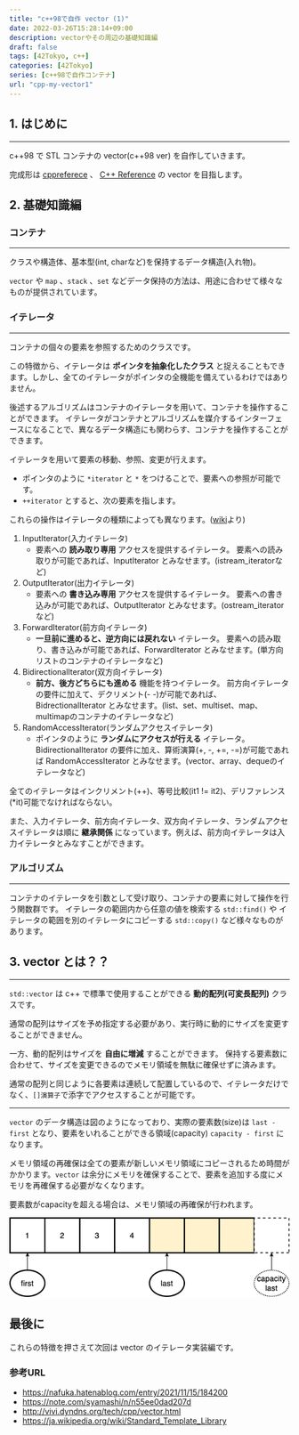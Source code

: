 ```yaml
---
title: "c++98で自作 vector (1)"
date: 2022-03-26T15:28:14+09:00
description: vectorやその周辺の基礎知識編
draft: false
tags: [42Tokyo, c++] 
categories: [42Tokyo]
series: [c++98で自作コンテナ]
url: "cpp-my-vector1"
---
```


## 1. はじめに
* * *

c++98 で STL コンテナの vector(c++98 ver) を自作していきます。

完成形は [cppreferece](https://en.cppreference.com/w/cpp/container/vector) 、 [C++ Reference](https://www.cplusplus.com/reference/vector/vector/?kw=vector) の vector を目指します。

## 2. 基礎知識編
### コンテナ
* * *
クラスや構造体、基本型(int, charなど)を保持するデータ構造(入れ物)。

`vector` や `map` 、`stack` 、`set` などデータ保持の方法は、用途に合わせて様々なものが提供されています。
### イテレータ
* * *
コンテナの個々の要素を参照するためのクラスです。

この特徴から、イテレータは **ポインタを抽象化したクラス** と捉えることもできます。しかし、全てのイテレータがポインタの全機能を備えているわけではありません。

後述するアルゴリズムはコンテナのイテレータを用いて、コンテナを操作することができます。
イテレータがコンテナとアルゴリズムを媒介するインターフェースになることで、異なるデータ構造にも関わらす、コンテナを操作することができます。

イテレータを用いて要素の移動、参照、変更が行えます。
- ポインタのように `*iterator` と `*` をつけることで、要素への参照が可能です。
- `++iterator` とすると、次の要素を指します。

これらの操作はイテレータの種類によっても異なります。([wiki](https://ja.wikipedia.org/wiki/Standard_Template_Library)より)

1. InputIterator(入力イテレータ)
    - 要素への **読み取り専用** アクセスを提供するイテレータ。
    要素への読み取りが可能であれば、InputIterator とみなせます。(istream_iteratorなど)
2. OutputIterator(出力イテレータ)
    - 要素への **書き込み専用** アクセスを提供するイテレータ。
    要素への書き込みが可能であれば、OutputIterator とみなせます。(ostream_iteratorなど)
3. ForwardIterator(前方向イテレータ)
    - **一旦前に進めると、逆方向には戻れない** イテレータ。
    要素への読み取り、書き込みが可能であれば、ForwardIterator とみなせます。(単方向リストのコンテナのイテレータなど)
4. BidirectionalIterator(双方向イテレータ)
    - **前方、後方どちらにも進める** 機能を持つイテレータ。
    前方向イテレータの要件に加えて、デクリメント(- -)が可能であれば、 BidrectionalIterator とみなせます。(list、set、multiset、map、multimapのコンテナのイテレータなど)
5. RandomAccessIterator(ランダムアクセスイテレータ)
    - ポインタのように **ランダムにアクセスが行える** イテレータ。
    BidirectionalIterator の要件に加え、算術演算(+, -, +=, -=)が可能であれば RandomAccessIterator とみなせます。(vector、array、dequeのイテレータなど)

全てのイテレータはインクリメント(++)、等号比較(it1 != it2)、デリファレンス(*it)可能でなければならない。

また、入力イテレータ、前方向イテレータ、双方向イテレータ、ランダムアクセスイテレータは順に **継承関係** になっています。例えば、前方向イテレータは入力イテレータとみなすことができます。

### アルゴリズム 
* * *
コンテナのイテレータを引数として受け取り、コンテナの要素に対して操作を行う関数群です。
イテレータの範囲内から任意の値を検索する `std::find()` や イテレータの範囲を別のイテレータにコピーする `std::copy()` など様々なものがあります。

## 3. vector とは？？
* * *
`std::vector` は c++ で標準で使用することができる **動的配列(可変長配列)** クラスです。

通常の配列はサイズを予め指定する必要があり、実行時に動的にサイズを変更することができません。

一方、動的配列はサイズを **自由に増減** することができます。
保持する要素数に合わせて、サイズを変更できるのでメモリ領域を無駄に確保せずに済みます。

通常の配列と同じように各要素は連続して配置しているので、イテレータだけでなく、`[]演算子`で添字でアクセスすることが可能です。

***
`vector` のデータ構造は図のようになっており、実際の要素数(size)は `last - first` となり、要素をいれることができる領域(capacity) `capacity - first` になります。

メモリ領域の再確保は全ての要素が新しいメモリ領域にコピーされるため時間がかかります。`vector` は余分にメモリを確保することで、要素を追加する度にメモリを再確保する必要がなくなります。

要素数がcapacityを超える場合は、メモリ領域の再確保が行われます。

![図l](./vector-image.png)

## 最後に
これらの特徴を押さえて次回は vector のイテレータ実装編です。

### 参考URL
- https://nafuka.hatenablog.com/entry/2021/11/15/184200
- https://note.com/syamashi/n/n55ee0dad207d
- http://vivi.dyndns.org/tech/cpp/vector.html
- https://ja.wikipedia.org/wiki/Standard_Template_Library
